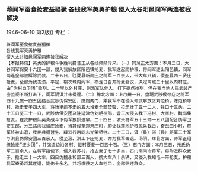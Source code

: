 ### 蒋阎军蚕食抢麦益猖獗  各线我军英勇护粮  侵入太谷阳邑阎军两连被我解决

1946-06-10
第2版()
专栏：

    蒋阎军蚕食抢麦益猖獗
    各线我军英勇护粮
    侵入太谷阳邑阎军两连被我解决
    【本报特讯】英勇的护粮斗争胜利捷音正从各线频频传来。（一）同蒲正太方面：本月二日，太谷阎军保安十六团一部，侵入我解放区阳邑镇抢麦，我军遂起而护粮，将阎军逐出阳邑镇，阎军两连全部被解除武装。二十五日，驻夏县新南庄之蒋军三百余人，带大车八辆，侵至县西三贤庄抢麦，全部为我击溃。平定、榆次城内阎军，亦连日召开抢麦会议，决定离城二十里以内村庄，由“治村自卫团”收割，二十里以外村庄，则派军队伸入，打下据点抢割，但在我当地人民武装严密监视不断打击下，阎军阴谋并未得逞。（二）豫北方面：上月卅一日，盘踞武陟侯徐店之蒋军四十九旅一四五团结合武陟伪保安团，携炮两门，乘我军不在侵入修武解放区刘范桥，陈范桥等村，抢走麦子四大车，将场里运不走的五大堆麦全部焚毁，拉走壮丁五十二人，牲口十三头。二十五日至三十一日，武陟伪保安团及驻延津伪刘明德部，曾三次侵入我下冯村、大原村、魏邱集抢麦，在我护粮队英勇战斗下伪军狼狈逃窜。二十四日，坡头蒋军五十三师一五八团配合伪军卫安生部，分三路向我留庄抢麦，当其侵至郑来庄时，即让我莲池护粮民兵截击，奋战四小时，蒋军终被击退，我民兵据哲生、薛双行两同志光荣牺牲。二十三日，汲（县）淇（县）蒋军三十军与淇县伪保安团三百余人，侵至汲、淇上下庄抢麦，亦为我军击退。汤阴、辉县方面，蒋军正组织抢麦“还乡团”，并强迫边沿各村、每村要麦一百五十石。（三）石门方面：本月三日，元氏伪军三百余人，在蒋军指使下，侵入我苏村，抢去麦子七十多亩，石门南同冶蒋军，将附近群众麦子，抢走二十一大车。四日伪魏永和部三百人，携大车八十余辆，又侵入我知屯一带抢麦，护粮我军奋勇将其逐退，毙伤十余名，并将缴获之大车牲口，全部归还群众。
